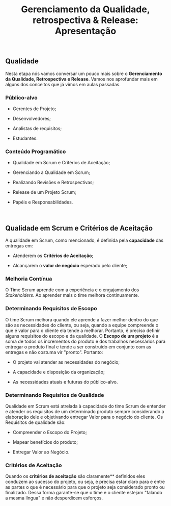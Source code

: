<div align="center">

# Gerenciamento da Qualidade, retrospectiva & Release: Apresentação

</div>

<br>

## Qualidade

Nesta etapa nós vamos conversar um pouco mais sobre o **Gerenciamento da Qualidade, Retrospectiva e Release**. Vamos nos aprofundar mais em alguns dos conceitos que já vimos em aulas passadas.

### Público-alvo

- Gerentes de Projeto;

- Desenvolvedores;

- Analistas de requisitos;

- Estudantes.

### Conteúdo Programático

- Qualidade em Scrum e Critérios de Aceitação;

- Gerenciando a Qualidade em Scrum;

- Realizando Revisões e Retrospectivas;

- Release de um Projeto Scrum;

- Papéis e Responsabilidades.

<br>

## Qualidade em Scrum e Critérios de Aceitação

A qualidade em Scrum, como mencionado, é definida pela **capacidade** das entregas em:

 - Atenderem os **Critérios de Aceitação**;

 - Alcançarem o **valor de negócio** esperado pelo cliente;

### Melhoria Contínua

O Time Scrum aprende com a experiência e o engajamento dos *Stakeholders*. Ao aprender mais o time melhora continuamente.

### Determinando Requisitos de Escopo

O time Scrum melhora quando ele aprende a fazer melhor dentro do que são as necessidades do cliente, ou seja, quando a equipe compreende o que é valor para o cliente  ela tende a melhorar. Portanto, é preciso definir alguns requisitos do escopo e da qualidade. O  **Escopo de um projeto** é a soma de todos os incrementos do produto e dos trabalhos necessários para entregar o produto final e tende a ser construído em conjunto com as entregas e não costuma vir "pronto". Portanto:

 - O projeto vai atender as necessidades do negócio;

 - A capacidade e disposição da organização;

 - As necessidades atuais e futuras do público-alvo.

### Determinando Requisitos de Qualidade

Qualidade em Scrum está atrelada à capacidade do time Scrum de entender e atender os requisitos de um determinado produto sempre considerando a elaboração dele e objetivando entregar Valor para o negócio do cliente. Os Requisitos de qualidade são:

 - Compreender o Escopo do Projeto;

 - Mapear benefícios do produto;

 - Entregar Valor ao Negócio.

### Critérios de Aceitação

Quando os **critérios de aceitação** são claramente** definidos eles conduzem ao sucesso do projeto, ou seja, é precisa estar claro para e entre as partes o que é necessário para que o projeto seja considerado pronto ou finalizado. Dessa forma garante-se que o time e o cliente estejam "falando a mesma língua" e não desperdicem esforços.